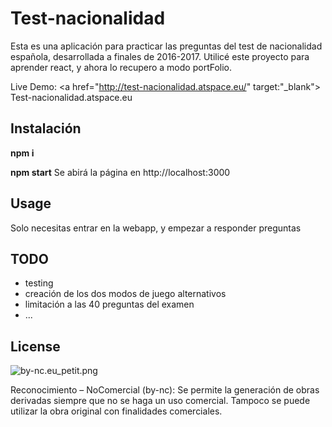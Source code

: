 # Test-nacionalidad
Esta es una aplicación para practicar las preguntas del test de nacionalidad española, desarrollada a finales de 2016-2017. Utilicé este proyecto para aprender react, y ahora lo recupero a modo portFolio.

Live Demo: <a href="http://test-nacionalidad.atspace.eu/" target:"_blank"> Test-nacionalidad.atspace.eu </a>

## Instalación
**npm i**

**npm start**
Se abirá la página en  http://localhost:3000


## Usage
Solo necesitas entrar en la webapp, y empezar a responder preguntas

## TODO

* testing
* creación de los dos modos de juego alternativos
* limitación a las 40 preguntas del examen
* ...


## License
![by-nc.eu_petit.png](https://bitbucket.org/repo/yBbo77/images/2147216202-by-nc.eu_petit.png)

Reconocimiento – NoComercial (by-nc): Se permite la generación de obras derivadas siempre que no se haga un uso comercial. Tampoco se puede utilizar la obra original con finalidades comerciales.
